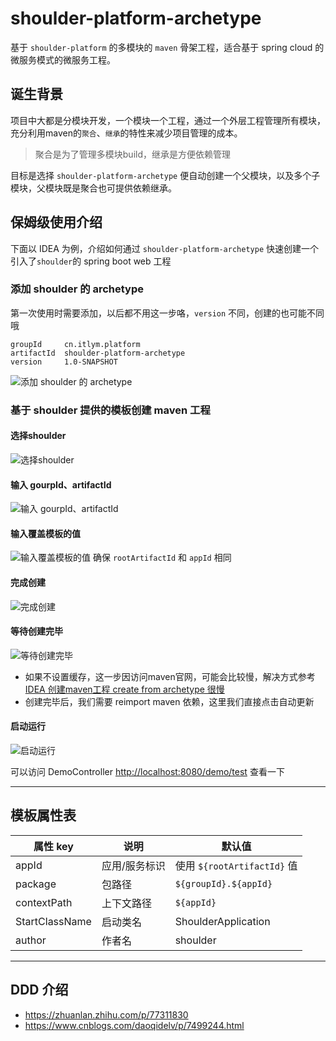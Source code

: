 # shoulder-platform-archetype

基于 `shoulder-platform` 的多模块的 `maven` 骨架工程，适合基于 spring cloud 的微服务模式的微服务工程。

## 诞生背景

项目中大都是分模块开发，一个模块一个工程，通过一个外层工程管理所有模块，充分利用maven的`聚合`、`继承`的特性来减少项目管理的成本。

> 聚合是为了管理多模块build，继承是方便依赖管理

目标是选择 `shoulder-platform-archetype` 便自动创建一个父模块，以及多个子模块，父模块既是聚合也可提供依赖继承。


## 保姆级使用介绍

下面以 IDEA 为例，介绍如何通过 `shoulder-platform-archetype` 快速创建一个引入了`shoulder`的 spring boot web 工程

### 添加 shoulder 的 archetype

第一次使用时需要添加，以后都不用这一步咯，`version` 不同，创建的也可能不同哦

```
groupId     cn.itlym.platform
artifactId  shoulder-platform-archetype
version     1.0-SNAPSHOT
```

![添加 shoulder 的 archetype](../doc/img/archetype/idea/add.png)


### 基于 shoulder 提供的模板创建 maven 工程

#### 选择shoulder
![选择shoulder](../doc/img/archetype/idea/1.png)

#### 输入 gourpId、artifactId
![输入 gourpId、artifactId](../doc/img/archetype/idea/2.png)

#### 输入覆盖模板的值
![输入覆盖模板的值](../doc/img/archetype/idea/3.png)
确保 `rootArtifactId` 和 `appId` 相同

#### 完成创建
![完成创建](../doc/img/archetype/idea/4.png)

#### 等待创建完毕
![等待创建完毕](../doc/img/archetype/idea/5.png)
- 如果不设置缓存，这一步因访问maven官网，可能会比较慢，解决方式参考 [IDEA 创建maven工程 create from archetype 很慢](https://blog.csdn.net/qq_35425070/article/details/108958087)
- 创建完毕后，我们需要 reimport maven 依赖，这里我们直接点击自动更新

#### 启动运行
![启动运行](../doc/img/archetype/idea/6.png)

可以访问 DemoController [http://localhost:8080/demo/test](http://localhost:8080/demo/test) 查看一下


---

## 模板属性表
|属性 key | 说明 | 默认值 |
|----|----|----|
| appId | 应用/服务标识 | 使用 `${rootArtifactId}` 值 |
| package | 包路径 | `${groupId}.${appId}` |
| contextPath | 上下文路径 | `${appId}` |
| StartClassName | 启动类名 | ShoulderApplication |
| author | 作者名 | shoulder |


---

## DDD 介绍

* https://zhuanlan.zhihu.com/p/77311830
* https://www.cnblogs.com/daoqidelv/p/7499244.html